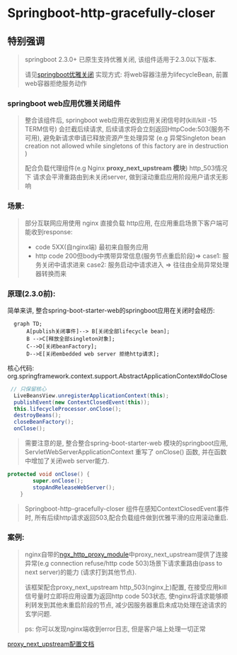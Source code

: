 # Springboot-http-gracefully-closer

## 特别强调
> springboot 2.3.0+ 已原生支持优雅关闭, 该组件适用于2.3.0以下版本.
> 
> 请见[springboot优雅关闭](https://www.baeldung.com/spring-boot-web-server-shutdown)
> 实现方式: 将web容器注册为lifecycleBean, 前置web容器拒绝服务动作

### springboot web应用优雅关闭组件

>整合该组件后, springboot web应用在收到应用关闭信号时(kill/kill -15 TERM信号) 会拦截后续请求, 后续请求将会立刻返回HttpCode:503(服务不可用), 
>避免新请求申请已释放资源产生处理异常 (e.g 异常Singleton bean creation not allowed while singletons of this factory are in destruction )
>
>配合负载代理组件(e.g Nginx <b>proxy_next_upstream 模块</b>) http_503情况下 请求会平滑重路由到未关闭server, 做到滚动重启应用阶段用户请求无影响

### 场景:
> 部分互联网应用使用 nginx 直接负载 http应用, 在应用重启场景下客户端可能收到response:
> * code 5XX(自nginx端) 最初来自服务应用
> * http code 200但body中携带异常信息(服务节点重启阶段)=> case1: 服务关闭中请求进来 case2: 服务启动中请求进入 => 往往由全局异常处理器转换而来

### 原理(2.3.0前):
简单来讲, 整合spring-boot-starter-web的springboot应用在关闭时会经历:
```mermaid
  graph TD;
      A[publish关闭事件]--> B[关闭全部lifecycle bean];
      B -->C[释放全部singleton对象];
      C-->D[关闭beanFactory];
      D-->E[关闭embedded web server 拒绝http请求];
```

核心代码: org.springframework.context.support.AbstractApplicationContext#doClose
```java
 // 只保留核心
  LiveBeansView.unregisterApplicationContext(this);
  publishEvent(new ContextClosedEvent(this));
  this.lifecycleProcessor.onClose();
  destroyBeans();
  closeBeanFactory();
  onClose();
```

>需要注意的是, 整合整合spring-boot-starter-web 模块的springboot应用, ServletWebServerApplicationContext 重写了 onClose() 函数, 并在函数中增加了关闭web server能力.
```java
protected void onClose() {
		super.onClose();
		stopAndReleaseWebServer();
	}
```
>Springboot-http-gracefully-closer 组件在感知ContextClosedEvent事件时, 所有后续http请求返回503,配合负载组件做到优雅平滑的应用滚动重启.



### 案例:
> nginx自带的[ngx_http_proxy_module](http://nginx.org/en/docs/http/ngx_http_proxy_module.html)中proxy_next_upstream提供了连接异常(e.g connection refuse/http code 503)场景下请求重路由(pass to next server)的能力 (请求打到其他节点).
> 
> 该框架配合proxy_next_upstream http_503(nginx上)配置, 在接受应用kill信号量时立即将应用设置为返回http code 503状态, 使nginx将请求能够顺利转发到其他未重启阶段的节点, 减少因服务器重启未成功处理在途请求的玄学问题.
>
> ps: 你可以发现nginx端收到error日志, 但是客户端上处理一切正常

[proxy_next_upstream配置文档](http://nginx.org/en/docs/http/ngx_http_proxy_module.html#proxy_next_upstream)
